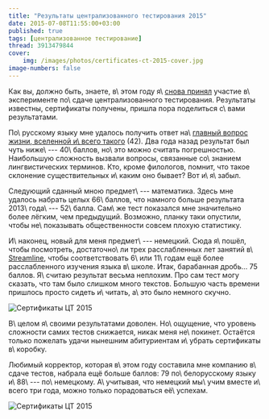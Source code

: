 ```yaml
---
title: "Результаты централизованного тестирования 2015"
date: 2015-07-08T11:55:00+03:00
published: true
tags: [централизованное тестирование]
thread: 3913479844
cover:
    img: /images/photos/certificates-ct-2015-cover.jpg
image-numbers: false
---
```


Как вы, должно быть, знаете, в\ этом году я\ [снова принял][old] участие в\ эксперименте по\ сдаче централизованного
тестирования. Результаты известны, сертификаты получены, пришла пора поделиться с\ вами результатами.

<!--more-->

По\ русскому языку мне удалось получить ответ на\ [главный вопрос жизни, вселенной и\ всего такого][42] (42). Два года
назад результат был чуть ниже\ --- 40\ баллов, но\ это можно считать погрешностью. Наибольшую сложность вызвали вопросы,
связанные со\ знанием лингвистических терминов. Кто, кроме филологов, помнит, что такое склонение существительных
и\ каким оно бывает? Вот и\ я\ забыл.

Следующий сданный мною предмет\ --- математика. Здесь мне удалось набрать целых 66\ баллов, что намного больше
результата 2013\ года\ --- 52\ балла. Сам\ же тест показался мне значительно более лёгким, чем предыдущий. Возможно,
планку таки опустили, чтобы не\ показывать общественности совсем плохую статистику.

И\ наконец, новый для меня предмет\ --- немецкий. Сюда я\ пошёл, чтобы посмотреть, достаточно\ ли трех расслабленных лет
занятий в\ [Streamline][streamline], чтобы соответствовать 6\ или 11\ годам ещё более расслабленного изучения языка
в\ школе. Итак, барабанная дробь... 75 баллов. Я\ считаю результат весьма неплохим. Про сам тест могу сказать, что там
было слишком много текстов. Большую часть времени пришлось просто сидеть и\ читать, а\ это было немного скучно.

![](/images/photos/certificates-ct-2015.jpg "Сертификаты ЦТ 2015")

В\ целом я\ своими результатами доволен. Но\ ощущение, что уровень сложности самих тестов снижается, никак меня
не\ покинет. Остаётся только пожелать удачи нынешним абитуриентам и\ убрать сертификаты в\ коробку.

Любимый корректор, которая в\ этом году составила мне компанию в\ сдаче тестов, набрала ещё больше баллов: 79
по\ белорусскому языку и\ 88\ --- по\ немецкому. А\ учитывая, что немецкий мы\ учим вместе и\ всего три года, можно
только порадоваться её\ успехам.

![](/images/photos/certificates-ct-2015-2.jpg "Сертификаты ЦТ 2015")

[42]: https://en.wikipedia.org/wiki/Phrases_from_The_Hitchhiker%27s_Guide_to_the_Galaxy#Answer_to_the_Ultimate_Question_of_Life.2C_the_Universe.2C_and_Everything_.2842.29
[old]: /post/testing-results/
[streamline]: http://www.str.by/
